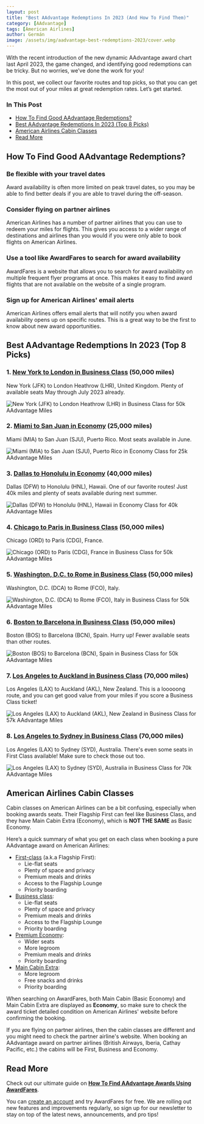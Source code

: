 ```yaml
---
layout: post
title: "Best AAdvantage Redemptions In 2023 (And How To Find Them)"
category: [AAdvantage]
tags: [American Airlines]
author: Germán
image: /assets/img/aadvantage-best-redemptions-2023/cover.webp
---
```


With the recent introduction of the new dynamic AAdvantage award chart last April 2023, the game changed, and identifying good redemptions can be tricky. But no worries, we’ve done the work for you!

In this post, we collect our favorite routes and top picks, so that you can get the most out of your miles at great redemption rates. Let’s get started.

### In This Post

- [How To Find Good AAdvantage Redemptions?](#how-to-find-good-aadvantage-redemptions)
- [Best AAdvantage Redemptions In 2023 (Top 8 Picks)](#best-aadvantage-redemptions-in-2023-top-8-picks)
- [American Airlines Cabin Classes](#american-airlines-cabin-classes)
- [Read More](#read-more)

## How To Find Good AAdvantage Redemptions?

### Be flexible with your travel dates

Award availability is often more limited on peak travel dates, so you may be able to find better deals if you are able to travel during the off-season.

### Consider flying on partner airlines

American Airlines has a number of partner airlines that you can use to redeem your miles for flights. This gives you access to a wider range of destinations and airlines than you would if you were only able to book flights on American Airlines.

### Use a tool like AwardFares to search for award availability

AwardFares is a website that allows you to search for award availability on multiple frequent flyer programs at once. This makes it easy to find award flights that are not available on the website of a single program.

### Sign up for American Airlines' email alerts

American Airlines offers email alerts that will notify you when award availability opens up on specific routes. This is a great way to be the first to know about new award opportunities.

## Best AAdvantage Redemptions In 2023 (Top 8 Picks)

### 1. [New York to London in Business Class](https://awardfares.com/search?JFK.LHR.;c:business;o:price;so:asc;z:aadvantage) (50,000 miles)

New York (JFK) to London Heathrow (LHR), United Kingdom. Plenty of available seats May through July 2023 already.

<img src="/assets/img/aadvantage-best-redemptions-2023/jfk-lhr.webp" alt="New York (JFK) to London Heathrow (LHR) in Business Class for 50k AAdvantage Miles" />

### 2. [Miami to San Juan in Economy](https://awardfares.com/search?MIA.SJU.;c:economy;o:price;so:asc;z:aadvantage) (25,000 miles)

Miami (MIA) to San Juan (SJU), Puerto Rico. Most seats available in June.

<img src="/assets/img/aadvantage-best-redemptions-2023/mia-sju.webp" alt="Miami (MIA) to San Juan (SJU), Puerto Rico in Economy Class for 25k AAdvantage Miles" />

### 3. [Dallas to Honolulu in Economy](https://awardfares.com/search?DFW.HNL.;c:economy;o:price;so:asc;z:aadvantage) (40,000 miles)

Dallas (DFW) to Honolulu (HNL), Hawaii. One of our favorite routes! Just 40k miles and plenty of seats available during next summer.

<img src="/assets/img/aadvantage-best-redemptions-2023/dfw-hnl.webp" alt="Dallas (DFW) to Honolulu (HNL), Hawaii in Economy Class for 40k AAdvantage Miles" />

### 4. [Chicago to Paris in Business Class](https://awardfares.com/search?ORD.CDG.;c:business;o:price;so:asc;z:aadvantage) (50,000 miles)

Chicago (ORD) to Paris (CDG), France.

<img src="/assets/img/aadvantage-best-redemptions-2023/ord-cdg.webp" alt="Chicago (ORD) to Paris (CDG), France in Business Class for 50k AAdvantage Miles" />

### 5. [Washington, D.C. to Rome in Business Class](https://awardfares.com/search?DCA.FCO.;c:business;o:price;so:asc;z:aadvantage) (50,000 miles)

Washington, D.C. (DCA) to Rome (FCO), Italy.

<img src="/assets/img/aadvantage-best-redemptions-2023/dca-fco.webp" alt="Washington, D.C. (DCA) to Rome (FCO), Italy in Business Class for 50k AAdvantage Miles" />

### 6. [Boston to Barcelona in Business Class](https://awardfares.com/search?BOS.BCN.;c:business;o:price;so:asc;z:aadvantage) (50,000 miles)

Boston (BOS) to Barcelona (BCN), Spain. Hurry up! Fewer available seats than other routes.

<img src="/assets/img/aadvantage-best-redemptions-2023/bos-bcn.webp" alt="Boston (BOS) to Barcelona (BCN), Spain in Business Class for 50k AAdvantage Miles" />

### 7. [Los Angeles to Auckland in Business Class](https://awardfares.com/search?LAX.AKL.;c:business;o:price;so:asc;z:aadvantage) (70,000 miles)

Los Angeles (LAX) to Auckland (AKL), New Zealand. This is a looooong route, and you can get good value from your miles if you score a Business Class ticket!

<img src="/assets/img/aadvantage-best-redemptions-2023/lax-akl.webp" alt="Los Angeles (LAX) to Auckland (AKL), New Zealand in Business Class for 57k AAdvantage Miles" />

### 8. [Los Angeles to Sydney in Business Class](https://awardfares.com/search?LAX.SYD.;c:business;o:price;so:asc;z:aadvantage) (70,000 miles)

Los Angeles (LAX) to Sydney (SYD), Australia. There's even some seats in First Class available! Make sure to check those out too.

<img src="/assets/img/aadvantage-best-redemptions-2023/lax-syd.webp" alt="Los Angeles (LAX) to Sydney (SYD), Australia in Business Class for 70k AAdvantage Miles" />

## American Airlines Cabin Classes

Cabin classes on American Airlines can be a bit confusing, especially when booking awards seats. Their Flagship First can feel like Business Class, and they have Main Cabin Extra (Economy), which is **NOT THE SAME** as Basic Economy.

Here’s a quick summary of what you get on each class when booking a pure AAdvantage award on American Airlines:

* [First-class](https://awardfares.com/search?..;c:first;o:price;so:asc;z:aadvantage) (a.k.a Flagship First):
    * Lie-flat seats
    * Plenty of space and privacy
    * Premium meals and drinks
    * Access to the Flagship Lounge
    * Priority boarding
* [Business class](https://awardfares.com/search?..;c:business;o:price;so:asc;z:aadvantage):
    * Lie-flat seats
    * Plenty of space and privacy
    * Premium meals and drinks
    * Access to the Flagship Lounge
    * Priority boarding
* [Premium Economy](https://awardfares.com/search?..;c:premeco;o:price;so:asc;z:aadvantage):
    * Wider seats
    * More legroom
    * Premium meals and drinks
    * Priority boarding
* [Main Cabin Extra](https://awardfares.com/search?..;c:economy;o:price;so:asc;z:aadvantage):
    * More legroom
    * Free snacks and drinks
    * Priority boarding

When searching on AwardFares, both Main Cabin (Basic Economy) and Main Cabin Extra are displayed as **Economy**, so make sure to check the award ticket detailed condition on American Airlines' website before confirming the booking.

If you are flying on partner airlines, then the cabin classes are different and you might need to check the partner airline's website. When booking an AAdvantage award on partner airlines (British Airways, Iberia, Cathay Pacific, etc.) the cabins will be First, Business and Economy.

## Read More

Check out our ultimate guide on [**How To Find AAdvantage Awards Using AwardFares**](https://blog.awardfares.com/aadvantage-guide/).

You can [create an account](https://awardfares.com/signup) and try AwardFares for free. We are rolling out new features and improvements regularly, so sign up for our newsletter to stay on top of the latest news, announcements, and pro tips!